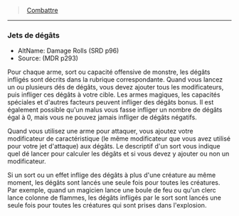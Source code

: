 ﻿---
!GenericItem
Name: Jets de dégâts
AltName: Damage Rolls (SRD p96)
Source: (MDR p293)
Id: combat_hd.md#jets-de-dégâts
ParentLink: combat_hd.md#combattre
ParentName: Combattre
NameLevel: 3
Attributes:
  Name: Jets de dégâts
  Markdown: >+
    ### <!--Name-->Jets de dégâts<!--/Name-->


    - AltName: <!--AltName-->Damage Rolls (SRD p96)<!--/AltName-->

    - Source: <!--Source-->(MDR p293)<!--/Source-->


    Pour chaque arme, sort ou capacité offensive de monstre, les dégâts infligés sont décrits dans la rubrique correspondante. Quand vous lancez un ou plusieurs dés de dégâts, vous devez ajouter tous les modificateurs, puis infliger ces dégâts à votre cible. Les armes magiques, les capacités spéciales et d'autres facteurs peuvent infliger des dégâts bonus. Il est également possible qu'un malus vous fasse infliger un nombre de dégâts égal à 0, mais vous ne pouvez jamais infliger de dégâts négatifs.


    Quand vous utilisez une arme pour attaquer, vous ajoutez votre modificateur de caractéristique (le même modificateur que vous avez utilisé pour votre jet d'attaque) aux dégâts. Le descriptif d'un sort vous indique quel dé lancer pour calculer les dégâts et si vous devez y ajouter ou non un modificateur.


    Si un sort ou un effet inflige des dégâts à plus d'une créature au même moment, les dégâts sont lancés une seule fois pour toutes les créatures. Par exemple, quand un magicien lance une boule de feu ou qu'un clerc lance colonne de flammes, les dégâts infligés par le sort sont lancés une seule fois pour toutes les créatures qui sont prises dans l'explosion.

  AltName: Damage Rolls (SRD p96)
  Source: (MDR p293)
AttributesDictionary: >+
  Name: Jets de dégâts

  Markdown: >+

    ### <!--Name-->Jets de dégâts<!--/Name-->





    - AltName: <!--AltName-->Damage Rolls (SRD p96)<!--/AltName-->



    - Source: <!--Source-->(MDR p293)<!--/Source-->





    Pour chaque arme, sort ou capacité offensive de monstre, les dégâts infligés sont décrits dans la rubrique correspondante. Quand vous lancez un ou plusieurs dés de dégâts, vous devez ajouter tous les modificateurs, puis infliger ces dégâts à votre cible. Les armes magiques, les capacités spéciales et d'autres facteurs peuvent infliger des dégâts bonus. Il est également possible qu'un malus vous fasse infliger un nombre de dégâts égal à 0, mais vous ne pouvez jamais infliger de dégâts négatifs.





    Quand vous utilisez une arme pour attaquer, vous ajoutez votre modificateur de caractéristique (le même modificateur que vous avez utilisé pour votre jet d'attaque) aux dégâts. Le descriptif d'un sort vous indique quel dé lancer pour calculer les dégâts et si vous devez y ajouter ou non un modificateur.





    Si un sort ou un effet inflige des dégâts à plus d'une créature au même moment, les dégâts sont lancés une seule fois pour toutes les créatures. Par exemple, quand un magicien lance une boule de feu ou qu'un clerc lance colonne de flammes, les dégâts infligés par le sort sont lancés une seule fois pour toutes les créatures qui sont prises dans l'explosion.



  AltName: Damage Rolls (SRD p96)

  Source: (MDR p293)

---
> [Combattre](hd_combat.md)

---

### Jets de dégâts

- AltName: Damage Rolls (SRD p96)
- Source: (MDR p293)

Pour chaque arme, sort ou capacité offensive de monstre, les dégâts infligés sont décrits dans la rubrique correspondante. Quand vous lancez un ou plusieurs dés de dégâts, vous devez ajouter tous les modificateurs, puis infliger ces dégâts à votre cible. Les armes magiques, les capacités spéciales et d'autres facteurs peuvent infliger des dégâts bonus. Il est également possible qu'un malus vous fasse infliger un nombre de dégâts égal à 0, mais vous ne pouvez jamais infliger de dégâts négatifs.

Quand vous utilisez une arme pour attaquer, vous ajoutez votre modificateur de caractéristique (le même modificateur que vous avez utilisé pour votre jet d'attaque) aux dégâts. Le descriptif d'un sort vous indique quel dé lancer pour calculer les dégâts et si vous devez y ajouter ou non un modificateur.

Si un sort ou un effet inflige des dégâts à plus d'une créature au même moment, les dégâts sont lancés une seule fois pour toutes les créatures. Par exemple, quand un magicien lance une boule de feu ou qu'un clerc lance colonne de flammes, les dégâts infligés par le sort sont lancés une seule fois pour toutes les créatures qui sont prises dans l'explosion.

